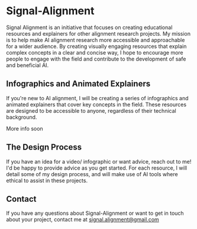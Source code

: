 # Signal-Alignment
Signal Alignment is an initiative that focuses on creating educational resources and explainers for other alignment research projects. My mission is to help make AI alignment research more accessible and approachable for a wider audience. By creating visually engaging resources that explain complex concepts in a clear and concise way, I hope to encourage more people to engage with the field and contribute to the development of safe and beneficial AI.

## Infographics and Animated Explainers
If you're new to AI alignment, I will be creating a series of infographics and animated explainers that cover key concepts in the field. These resources are designed to be accessible to anyone, regardless of their technical background. 

More info soon

## The Design Process
If you have an idea for a video/ infographic or want advice, reach out to me! I'd be happy to provide advice as you get started. For each resource, I will detail some of my design process, and will make use of AI tools where ethical to assist in these projects. 

## Contact
If you have any questions about Signal-Alignment or want to get in touch about your project, contact me at signal.alignment@gmail.com
